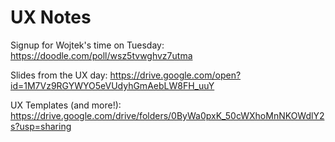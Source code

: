 # UX Notes

Signup for Wojtek's time on Tuesday: https://doodle.com/poll/wsz5tvwghvz7utma

Slides from the UX day: https://drive.google.com/open?id=1M7Vz9RGYWYO5eVUdyhGmAebLW8FH_uuY

UX Templates (and more!): https://drive.google.com/drive/folders/0ByWa0pxK_50cWXhoMnNKOWdlY2s?usp=sharing

